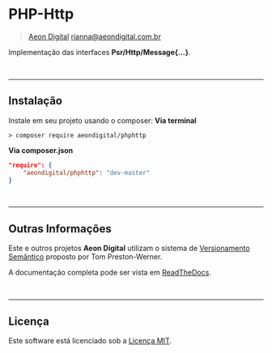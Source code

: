  PHP-Http
==========

> [Aeon Digital](http://aeondigital.com.br)
> rianna@aeondigital.com.br

Implementação das interfaces **Psr/Http/Message{...}**.


&nbsp;
&nbsp;


_______________________________________________________________________________

## Instalação

Instale em seu projeto usando o composer:
**Via terminal**
```shell
> composer require aeondigital/phphttp
```

**Via composer.json**
```json
"require": {
    "aeondigital/phphttp": "dev-master"
}
```


&nbsp;
&nbsp;


_______________________________________________________________________________

## Outras Informações

Este e outros projetos **Aeon Digital** utilizam o sistema de [Versionamento
Semântico](https://semver.org/) proposto por Tom Preston-Werner.

A documentação completa pode ser vista em
[ReadTheDocs](https://aeondigital-php-http.readthedocs.io/en/latest/).


&nbsp;
&nbsp;


_______________________________________________________________________________

## Licença

Este software está licenciado sob a [Licença MIT](LICENSE).
